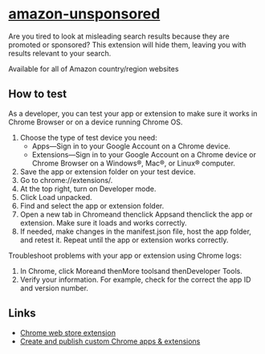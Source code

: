 # [amazon-unsponsored](https://chrome.google.com/webstore/detail/amazon-unsponsored/nlpellekfhmcbkmddempbihigdnabknn?hl=en-US&authuser=0)

Are you tired to look at misleading search results because they are promoted or sponsored? This extension will hide them, leaving you with results relevant to your search.

Available for all of Amazon country/region websites

## How to test
As a developer, you can test your app or extension to make sure it works in Chrome Browser or on a device running Chrome OS.

1. Choose the type of test device you need:
   - Apps—Sign in to your Google Account on a Chrome device.
   - Extensions—Sign in to your Google Account on a Chrome device or Chrome Browser on a Windows®, Mac®, or Linux® computer.
2. Save the app or extension folder on your test device.
3. Go to chrome://extensions/.
4. At the top right, turn on Developer mode.
5. Click Load unpacked.
6. Find and select the app or extension folder.
7. Open a new tab in Chromeand thenclick Appsand thenclick the app or extension. Make sure it loads and works correctly.
8. If needed, make changes in the manifest.json file, host the app folder, and retest it. Repeat until the app or extension works correctly.

Troubleshoot problems with your app or extension using Chrome logs:

1. In Chrome, click Moreand thenMore toolsand thenDeveloper Tools.
2. Verify your information. For example, check for the correct the app ID and version number.


## Links
- [Chrome web store extension](https://chrome.google.com/webstore/detail/amazon-unsponsored/nlpellekfhmcbkmddempbihigdnabknn?hl=en-US&authuser=0)
- [Create and publish custom Chrome apps & extensions](https://support.google.com/chrome/a/answer/2714278?hl=en)